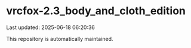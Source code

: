 # vrcfox-2.3_body_and_cloth_edition

Last updated: 2025-06-18 06:20:36

This repository is automatically maintained.

